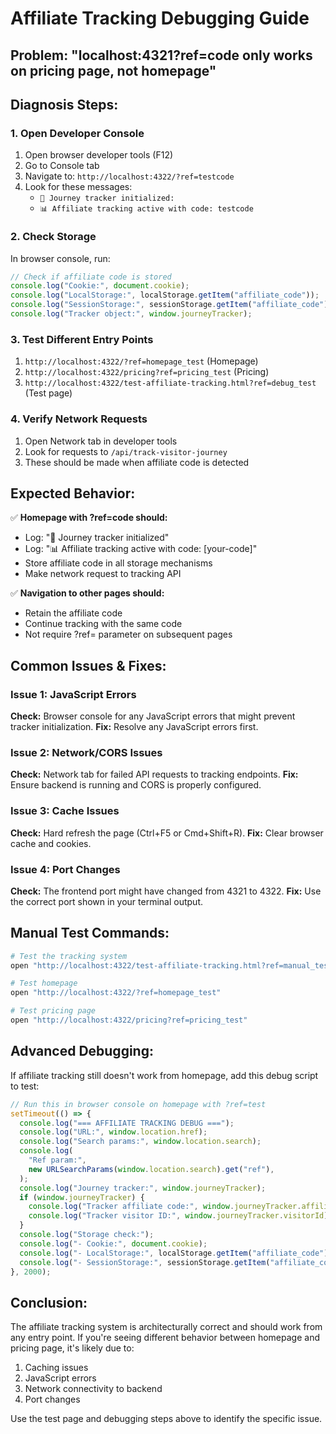 # Affiliate Tracking Debugging Guide

## Problem: "localhost:4321?ref=code only works on pricing page, not homepage"

## Diagnosis Steps:

### 1. Open Developer Console

1. Open browser developer tools (F12)
2. Go to Console tab
3. Navigate to: `http://localhost:4322/?ref=testcode`
4. Look for these messages:
   - `🔗 Journey tracker initialized:`
   - `📊 Affiliate tracking active with code: testcode`

### 2. Check Storage

In browser console, run:

```javascript
// Check if affiliate code is stored
console.log("Cookie:", document.cookie);
console.log("LocalStorage:", localStorage.getItem("affiliate_code"));
console.log("SessionStorage:", sessionStorage.getItem("affiliate_code"));
console.log("Tracker object:", window.journeyTracker);
```

### 3. Test Different Entry Points

1. `http://localhost:4322/?ref=homepage_test` (Homepage)
2. `http://localhost:4322/pricing?ref=pricing_test` (Pricing)
3. `http://localhost:4322/test-affiliate-tracking.html?ref=debug_test` (Test page)

### 4. Verify Network Requests

1. Open Network tab in developer tools
2. Look for requests to `/api/track-visitor-journey`
3. These should be made when affiliate code is detected

## Expected Behavior:

✅ **Homepage with ?ref=code should:**

- Log: "🔗 Journey tracker initialized"
- Log: "📊 Affiliate tracking active with code: [your-code]"
- Store affiliate code in all storage mechanisms
- Make network request to tracking API

✅ **Navigation to other pages should:**

- Retain the affiliate code
- Continue tracking with the same code
- Not require ?ref= parameter on subsequent pages

## Common Issues & Fixes:

### Issue 1: JavaScript Errors

**Check:** Browser console for any JavaScript errors that might prevent tracker initialization.
**Fix:** Resolve any JavaScript errors first.

### Issue 2: Network/CORS Issues

**Check:** Network tab for failed API requests to tracking endpoints.
**Fix:** Ensure backend is running and CORS is properly configured.

### Issue 3: Cache Issues

**Check:** Hard refresh the page (Ctrl+F5 or Cmd+Shift+R).
**Fix:** Clear browser cache and cookies.

### Issue 4: Port Changes

**Check:** The frontend port might have changed from 4321 to 4322.
**Fix:** Use the correct port shown in your terminal output.

## Manual Test Commands:

```bash
# Test the tracking system
open "http://localhost:4322/test-affiliate-tracking.html?ref=manual_test"

# Test homepage
open "http://localhost:4322/?ref=homepage_test"

# Test pricing page
open "http://localhost:4322/pricing?ref=pricing_test"
```

## Advanced Debugging:

If affiliate tracking still doesn't work from homepage, add this debug script to test:

```javascript
// Run this in browser console on homepage with ?ref=test
setTimeout(() => {
  console.log("=== AFFILIATE TRACKING DEBUG ===");
  console.log("URL:", window.location.href);
  console.log("Search params:", window.location.search);
  console.log(
    "Ref param:",
    new URLSearchParams(window.location.search).get("ref"),
  );
  console.log("Journey tracker:", window.journeyTracker);
  if (window.journeyTracker) {
    console.log("Tracker affiliate code:", window.journeyTracker.affiliateCode);
    console.log("Tracker visitor ID:", window.journeyTracker.visitorId);
  }
  console.log("Storage check:");
  console.log("- Cookie:", document.cookie);
  console.log("- LocalStorage:", localStorage.getItem("affiliate_code"));
  console.log("- SessionStorage:", sessionStorage.getItem("affiliate_code"));
}, 2000);
```

## Conclusion:

The affiliate tracking system is architecturally correct and should work from any entry point. If you're seeing different behavior between homepage and pricing page, it's likely due to:

1. Caching issues
2. JavaScript errors
3. Network connectivity to backend
4. Port changes

Use the test page and debugging steps above to identify the specific issue.
